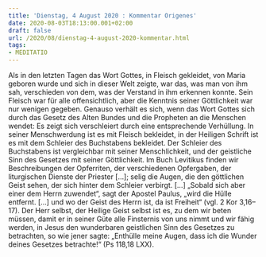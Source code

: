 ```yaml
---
title: 'Dienstag, 4 August 2020 : Kommentar Origenes'
date: 2020-08-03T18:13:00.001+02:00
draft: false
url: /2020/08/dienstag-4-august-2020-kommentar.html
tags: 
- MEDITATIO
---
```


Als in den letzten Tagen das Wort Gottes, in Fleisch gekleidet, von Maria geboren wurde und sich in dieser Welt zeigte, war das, was man von ihm sah, verschieden von dem, was der Verstand in ihm erkennen konnte. Sein Fleisch war für alle offensichtlich, aber die Kenntnis seiner Göttlichkeit war nur wenigen gegeben. Genauso verhält es sich, wenn das Wort Gottes sich durch das Gesetz des Alten Bundes und die Propheten an die Menschen wendet: Es zeigt sich verschleiert durch eine entsprechende Verhüllung. In seiner Menschwerdung ist es mit Fleisch bekleidet, in der Heiligen Schrift ist es mit dem Schleier des Buchstabens bekleidet. Der Schleier des Buchstabens ist vergleichbar mit seiner Menschlichkeit, und der geistliche Sinn des Gesetzes mit seiner Göttlichkeit. Im Buch Levitikus finden wir Beschreibungen der Opferriten, der verschiedenen Opfergaben, der liturgischen Dienste der Priester \[…\]; selig die Augen, die den göttlichen Geist sehen, der sich hinter dem Schleier verbirgt. \[…\] „Sobald sich aber einer dem Herrn zuwendet“, sagt der Apostel Paulus, „wird die Hülle entfernt. \[…\] und wo der Geist des Herrn ist, da ist Freiheit“ (vgl. 2 Kor 3,16–17). Der Herr selbst, der Heilige Geist selbst ist es, zu dem wir beten müssen, damit er in seiner Güte alle Finsternis von uns nimmt und wir fähig werden, in Jesus den wunderbaren geistlichen Sinn des Gesetzes zu betrachten, so wie jener sagte: „Enthülle meine Augen, dass ich die Wunder deines Gesetzes betrachte!“ (Ps 118,18 LXX).